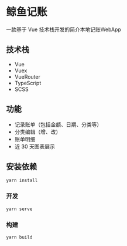# 鲸鱼记账
一款基于 Vue 技术栈开发的简介本地记账WebApp

## 技术栈
- Vue
- Vuex
- VueRouter
- TypeScript
- SCSS

## 功能
- 记录账单（包括金额、日期、分类等）
- 分类编辑（增、改）
- 账单明细
- 近 30 天图表展示


## 安装依赖
```
yarn install
```

### 开发
```
yarn serve
```

### 构建
```
yarn build
```




